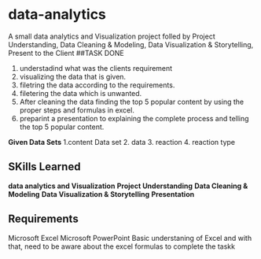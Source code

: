 # data-analytics
 A small data analytics and Visualization  project folled by Project Understanding, Data Cleaning & Modeling, Data Visualization & Storytelling, Present to the Client
 ##TASK DONE 
 1. understadind what was the clients requirement
 2. visualizing the data that is given.
 3. filetring the data according to the requirements.
 4. filetering the data which is unwanted.
 5. After cleaning the data finding the top 5 popular content by using the proper steps and formulas in excel.
 6. preparint a presentation to explaining the complete process and telling the top 5 popular content.

**Given Data Sets**
  1.content Data set 
  2. data
  3. reaction
  4. reaction type

## SKills Learned
**data analytics and Visualization**
**Project Understanding**
**Data Cleaning & Modeling**
**Data Visualization & Storytelling**
**Presentation**

## Requirements
Microsoft Excel
Microsoft PowerPoint
Basic understaning of Excel and with that, need to be aware about the excel formulas to complete the taskk
